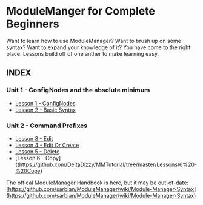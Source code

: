# ModuleManger for Complete Beginners

Want to learn how to use ModuleManager? Want to brush up on some syntax? Want to expand your knowledge of it? You have come to the right place.
Lessons build off of one anther to make learning easy.

## INDEX

### Unit 1 - ConfigNodes and the absolute minimum
* [Lesson 1 - ConfigNodes](https://github.com/DeltaDizzy/MMTutorial/tree/master/Lessons/1%20-%20ConfigNodes)
* [Lesson 2 - Basic Syntax](https://github.com/DeltaDizzy/MMTutorial/blob/master/Lessons/2%20-%20Basic%20Syntax)

### Unit 2 - Command Prefixes
* [Lesson 3 - Edit](https://github.com/DeltaDizzy/MMTutorial/tree/master/Lessons/3%20-%20Edit)
* [Lesson 4 - Edit Or Create](https://github.com/DeltaDizzy/MMTutorial/tree/master/Lessons/4%20-%20Edit%20Or%20Create)
* [Lesson 5 - Delete](https://github.com/DeltaDizzy/MMTutorial/tree/master/Lessons/5%20-%20Delete)
* [Lesson 6 - Copy]((https://github.com/DeltaDizzy/MMTutorial/tree/master/Lessons/6%20-%20Copy)

The offical ModuleManager Handbook is here, but it may be out-of-date:
[https://github.com/sarbian/ModuleManager/wiki/Module-Manager-Syntax](https://github.com/sarbian/ModuleManager/wiki/Module-Manager-Syntax)
